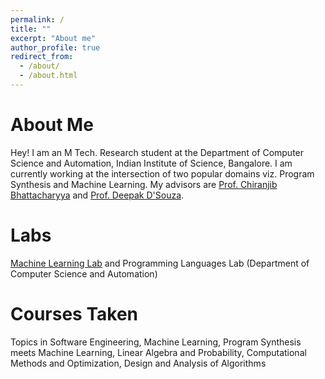 ```yaml
---
permalink: /
title: ""
excerpt: "About me"
author_profile: true
redirect_from: 
  - /about/
  - /about.html
---
```

About Me
=========

<!-- ![image](https://rrlcs.github.io/images/iisc.jpg) -->

Hey! I am an M Tech. Research student at the Department of Computer Science and Automation, Indian Institute of Science, Bangalore.
I am currently working at the intersection of two popular domains viz. Program Synthesis and Machine Learning. My advisors are [Prof. Chiranjib Bhattacharyya](https://www.csa.iisc.ac.in/~chiru/) and [Prof. Deepak D'Souza](https://www.csa.iisc.ac.in/~deepakd/).

<!-- Hey! I am an M Tech. Research student at the Indian Institute of Science, Bangalore. My research interest are in the domain of Program Synthesis and Machine Learning. I am being advised jointly by [Prof. Chiranjib Bhattacharyya](https://www.csa.iisc.ac.in/~chiru/) and [Prof. Deepak D'Souza](https://www.csa.iisc.ac.in/~deepakd/). -->

Labs
=======

[Machine Learning Lab](https://mllabiisc.github.io/) and Programming Languages Lab (Department of Computer Science and Automation)

Courses Taken
=======

Topics in Software Engineering, Machine Learning, Program Synthesis meets Machine Learning, Linear Algebra and Probability, Computational Methods and Optimization, Design and Analysis of Algorithms